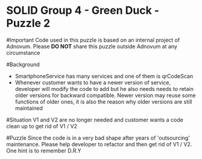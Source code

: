 # SOLID Group 4 - Green Duck - Puzzle 2

#Important
Code used in this puzzle is based on an internal project of Adnovum. Please **DO NOT** share this puzzle outside Adnovum 
at any circumstance

#Background
- SmartphoneService has many services and one of them is qrCodeScan
- Whenever customer wants to have a newer version of service, developer will modify the code to add but he also needs
 needs to retain older versions for backward compatible. Newer version may reuse some functions of older ones, 
 it is also the reason why older versions are still maintained
 
#Situation
V1 and V2 are no longer needed and customer wants a code clean up to get rid of V1 / V2

#Puzzle
Since the code is in a very bad shape after years of 'outsourcing' maintenance. Please help developer to refactor and
 then get rid of V1 / V2.
One hint is to remember D.R.Y
 
